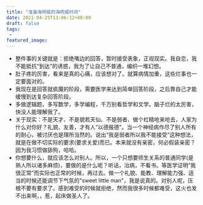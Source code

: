```yaml
---
title: "准备海明威的海明威时间"
date: 2021-04-25T13:06:12+08:00
draft: false
tags:
 - 
featured_image:
---
```

- 整件事的关键就是：拒绝嘴边的回答，暂时接受表象，正视现实。我自恋，我不能抵抗“到达”的诱惑，我为了让自己不普通，编织一堆幻想。
- 肚子疼的厉害，看来是真的心痛，应该想对了。就算病情加重，这些烂事也一定要面对的。
- 我现在是回答就疯魔的阶段，需要医学来达到简单回答阶段，之后靠自己才能缓慢到达复杂回答阶段。
- 多做逻辑题，多写数学，多学编程，千万别看哲学和文学。脑子烂的太厉害，快没人能理解我了。
- 关于现实：不是天才、不是貌若天仙、不是弱者、做个杠精呛来呛去，人家为什么对你好？礼貌、友善，才有人“以德报德”。当一个神经病作尽了别人所有的耐心，被讨厌也是理所当然的。说出“我是弱者所以我不能接受”这种想法，就是在做不切实际的要求(要求关爱)而已。本来就没有亲密，何必假装亲密？因为我习惯做舔狗，哈哈。
- 你想要什么，就应该怎么对别人。所以，一个只想要师生关系的普通同学(是熟人所以诸多麻烦)，要做的是什么呢？听话，治病，不看书。等医学证明“我很正常”而实际也正常的时候，再过去。做一个礼貌、能教、理解能力强、适当的时候还能调节下气氛的"sweet little man"，我是说真的。对别人呢，压根不要有要求了。感到难受的时候就拒绝，然而我很多时候都难受，这火也发不出来啊，，惹，起床做圣人了。